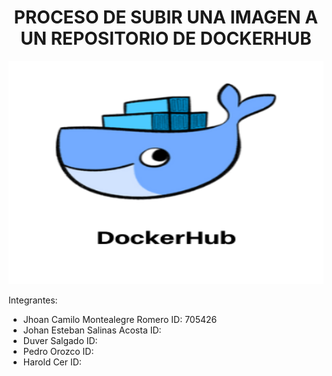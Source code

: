 # <h1 align="center"> PROCESO DE SUBIR UNA IMAGEN A UN REPOSITORIO DE DOCKERHUB </h1>

<p align="center"><img src="https://github.com/jaiderospina/DEVSECOPS2024/blob/main/TAREA_2/Grupo_4/imagenes/DockerHub.png?raw=true" alt="logo" width="630" height="357"/></p>




















Integrantes:
  - Jhoan Camilo Montealegre Romero ID: 705426
  - Johan Esteban Salinas Acosta ID:
  - Duver Salgado ID:
  - Pedro Orozco ID:
  - Harold Cer ID:
